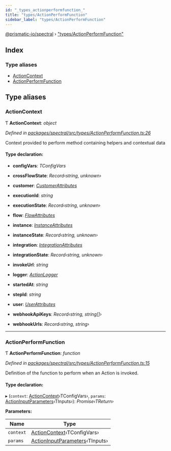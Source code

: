```yaml
---
id: "_types_actionperformfunction_"
title: "types/ActionPerformFunction"
sidebar_label: "types/ActionPerformFunction"
---
```


[@prismatic-io/spectral](../index.md) › ["types/ActionPerformFunction"](_types_actionperformfunction_.md)

## Index

### Type aliases

* [ActionContext](_types_actionperformfunction_.md#actioncontext)
* [ActionPerformFunction](_types_actionperformfunction_.md#actionperformfunction)

## Type aliases

###  ActionContext

Ƭ **ActionContext**: *object*

*Defined in [packages/spectral/src/types/ActionPerformFunction.ts:26](https://github.com/prismatic-io/spectral/blob/v8.1.0/packages/spectral/src/types/ActionPerformFunction.ts#L26)*

Context provided to perform method containing helpers and contextual data

#### Type declaration:

* **configVars**: *TConfigVars*

* **crossFlowState**: *Record‹string, unknown›*

* **customer**: *[CustomerAttributes](../interfaces/_types_customerattributes_.customerattributes.md)*

* **executionId**: *string*

* **executionState**: *Record‹string, unknown›*

* **flow**: *[FlowAttributes](../interfaces/_types_flowattributes_.flowattributes.md)*

* **instance**: *[InstanceAttributes](../interfaces/_types_instanceattributes_.instanceattributes.md)*

* **instanceState**: *Record‹string, unknown›*

* **integration**: *[IntegrationAttributes](../interfaces/_types_integrationattributes_.integrationattributes.md)*

* **integrationState**: *Record‹string, unknown›*

* **invokeUrl**: *string*

* **logger**: *[ActionLogger](../interfaces/_types_actionlogger_.actionlogger.md)*

* **startedAt**: *string*

* **stepId**: *string*

* **user**: *[UserAttributes](../interfaces/_types_userattributes_.userattributes.md)*

* **webhookApiKeys**: *Record‹string, string[]›*

* **webhookUrls**: *Record‹string, string›*

___

###  ActionPerformFunction

Ƭ **ActionPerformFunction**: *function*

*Defined in [packages/spectral/src/types/ActionPerformFunction.ts:15](https://github.com/prismatic-io/spectral/blob/v8.1.0/packages/spectral/src/types/ActionPerformFunction.ts#L15)*

Definition of the function to perform when an Action is invoked.

#### Type declaration:

▸ (`context`: [ActionContext](_types_actionperformfunction_.md#actioncontext)‹TConfigVars›, `params`: [ActionInputParameters](_types_actioninputparameters_.md#actioninputparameters)‹TInputs›): *Promise‹TReturn›*

**Parameters:**

Name | Type |
------ | ------ |
`context` | [ActionContext](_types_actionperformfunction_.md#actioncontext)‹TConfigVars› |
`params` | [ActionInputParameters](_types_actioninputparameters_.md#actioninputparameters)‹TInputs› |
